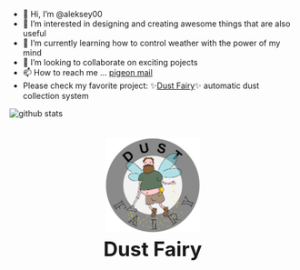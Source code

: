 <!--![github stats](https://github-readme-stats.vercel.app/api?username=aleksey00)-->
- 👋 Hi, I’m @aleksey00
- 👀 I’m interested in designing and creating awesome things that are also useful
- 🌱 I’m currently learning how to control weather with the power of my mind
- 💞️ I’m looking to collaborate on exciting pojects
- 📫 How to reach me ... [pigeon mail](https://avocado-ninja.com/#open-modal)
- Please check my favorite project: ✨[Dust Fairy](https://github.com/aleksey00/dust-fairy)✨ automatic dust collection system

![github stats](https://github-readme-stats.vercel.app/api?username=aleksey00)

<h1 align="center" style="display: block; font-size: 2.5em; font-weight: bold; margin-block-start: 1em; margin-block-end: 1em;">
<!--   <br> -->
  <a href="https://github.com/aleksey00/dust-fairy">
    <img src="https://raw.githubusercontent.com/aleksey00/dust-fairy/main/Dust-Fairy-min-333.png" 
         alt="Dust Fairy logo by Aleksey Khoroshilov" width="33%" title="Dust Fairy Logo by Aleksey Khoroshilov">
  </a>
  <br>
    <!-- <br> -->
  <strong>Dust Fairy</strong>
  <br>
</h1>
<!-- <p align="center">Automatic Dust Collection System</p> -->


<!---
aleksey00/aleksey00 is a ✨ special ✨ repository because its `README.md` (this file) appears on your GitHub profile.
You can click the Preview link to take a look at your changes.
--->

